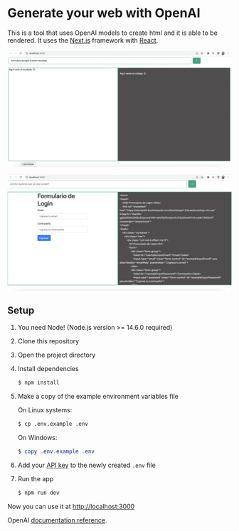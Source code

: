 # Generate your web with OpenAI

This is a tool that uses OpenAI models to create html and it is able to be rendered. It uses the [Next.js](https://nextjs.org/) framework with [React](https://reactjs.org/).

![Writing my wish](./public/img1.png)

![Writing my wish](./public/img2.png)


## Setup

1. You need Node! (Node.js version >= 14.6.0 required)

2. Clone this repository

3. Open the project directory

4. Install dependencies

   ```bash
   $ npm install
   ```

5. Make a copy of the example environment variables file

   On Linux systems: 
   ```bash
   $ cp .env.example .env
   ```
   On Windows:
   ```powershell
   $ copy .env.example .env
   ```
6. Add your [API key](https://platform.openai.com/account/api-keys) to the newly created `.env` file

7. Run the app

   ```bash
   $ npm run dev
   ```

Now you can use it at [http://localhost:3000](http://localhost:3000)

OpenAI [documentation reference](https://platform.openai.com/docs/quickstart).
